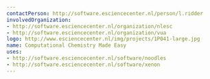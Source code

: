 ```yaml
---
contactPerson: http://software.esciencecenter.nl/person/l.ridder
involvedOrganization:
- http://software.esciencecenter.nl/organization/nlesc
- http://software.esciencecenter.nl/organization/vua
logo: http://www.esciencecenter.nl/img/projects/1P041-large.jpg
name: Computational Chemistry Made Easy
uses:
- http://software.esciencecenter.nl/software/noodles
- http://software.esciencecenter.nl/software/xenon
---
```


